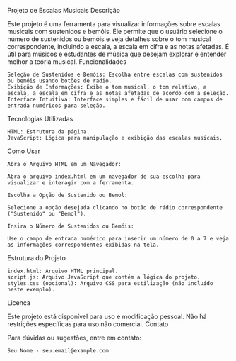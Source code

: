 Projeto de Escalas Musicais
Descrição

Este projeto é uma ferramenta para visualizar informações sobre escalas musicais com sustenidos e bemóis. Ele permite que o usuário selecione o número de sustenidos ou bemóis e veja detalhes sobre o tom musical correspondente, incluindo a escala, a escala em cifra e as notas afetadas. É útil para músicos e estudantes de música que desejam explorar e entender melhor a teoria musical.
Funcionalidades

    Seleção de Sustenidos e Bemóis: Escolha entre escalas com sustenidos ou bemóis usando botões de rádio.
    Exibição de Informações: Exibe o tom musical, o tom relativo, a escala, a escala em cifra e as notas afetadas de acordo com a seleção.
    Interface Intuitiva: Interface simples e fácil de usar com campos de entrada numéricos para seleção.

Tecnologias Utilizadas

    HTML: Estrutura da página.
    JavaScript: Lógica para manipulação e exibição das escalas musicais.

Como Usar

    Abra o Arquivo HTML em um Navegador:

    Abra o arquivo index.html em um navegador de sua escolha para visualizar e interagir com a ferramenta.

    Escolha a Opção de Sustenido ou Bemol:

    Selecione a opção desejada clicando no botão de rádio correspondente ("Sustenido" ou "Bemol").

    Insira o Número de Sustenidos ou Bemóis:

    Use o campo de entrada numérico para inserir um número de 0 a 7 e veja as informações correspondentes exibidas na tela.

Estrutura do Projeto

    index.html: Arquivo HTML principal.
    script.js: Arquivo JavaScript que contém a lógica do projeto.
    styles.css (opcional): Arquivo CSS para estilização (não incluído neste exemplo).

Licença

Este projeto está disponível para uso e modificação pessoal. Não há restrições específicas para uso não comercial.
Contato

Para dúvidas ou sugestões, entre em contato:

    Seu Nome - seu.email@example.com
